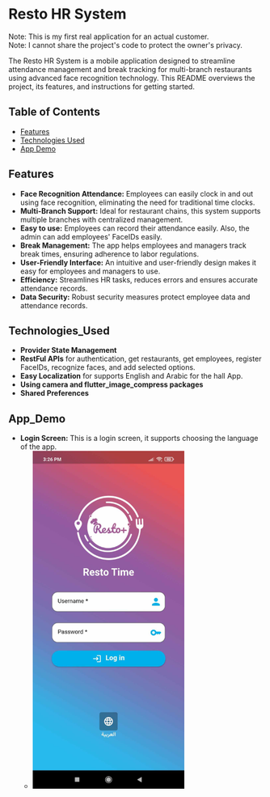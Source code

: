 # Resto HR System

Note: This is my first real application for an actual customer.</br>
Note: I cannot share the project's code to protect the owner's privacy.</be>

The Resto HR System is a mobile application designed to streamline attendance management and break tracking for multi-branch restaurants using advanced face recognition technology. This README overviews the project, its features, and instructions for getting started.


## Table of Contents
- [Features](#features)
- [Technologies Used](#Technologies_Used)
- [App Demo](#App_Demo)

## Features

- **Face Recognition Attendance:** Employees can easily clock in and out using face recognition, eliminating the need for traditional time clocks.
- **Multi-Branch Support:** Ideal for restaurant chains, this system supports multiple branches with centralized management.
- **Easy to use:** Employees can record their attendance easily. Also, the admin can add employees' FaceIDs easily.
- **Break Management:** The app helps employees and managers track break times, ensuring adherence to labor regulations.
- **User-Friendly Interface:** An intuitive and user-friendly design makes it easy for employees and managers to use.
- **Efficiency:** Streamlines HR tasks, reduces errors and ensures accurate attendance records.
- **Data Security:** Robust security measures protect employee data and attendance records.


## Technologies_Used

- **Provider State Management**
- **RestFul APIs** for authentication, get restaurants, get employees, register FaceIDs, recognize faces, and add selected options.
- **Easy Localization** for supports English and Arabic for the hall App.
- **Using camera and   flutter_image_compress packages**
- **Shared Preferences**


## App_Demo

- **Login Screen:** This is a login screen, it supports choosing the language of the app.
  - <img src="https://github.com/mauthkasati/Flutter_projects/blob/main/Resto_App/images/Login_Screen_English.jpg" width="300" alt="Login Screen">



